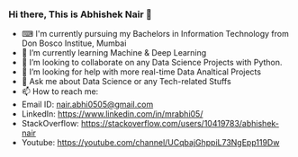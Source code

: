 ### Hi there, This is Abhishek Nair 👋


- ⌨ I'm currently pursuing my Bachelors in Information Technology from Don Bosco Institue, Mumbai
- 🌱 I’m currently learning Machine & Deep Learning
- 👯 I’m looking to collaborate on any Data Science Projects with Python.
- 🤔 I’m looking for help with more real-time Data Analtical Projects
- 💬 Ask me about Data Science or any Tech-related Stuffs
- 📫 How to reach me: 
- Email ID: nair.abhi0505@gmail.com
- LinkedIn: https://www.linkedin.com/in/mrabhi05/  
- StackOverflow: https://stackoverflow.com/users/10419783/abhishek-nair   
- Youtube: https://youtube.com/channel/UCqbajGhppiL73NgEpp119Dw 
   
   
   
   

<!--
- 🔭 I’m currently working on ...
- 😄 Pronouns: ...
- ⚡ Fun fact: ...

-->
